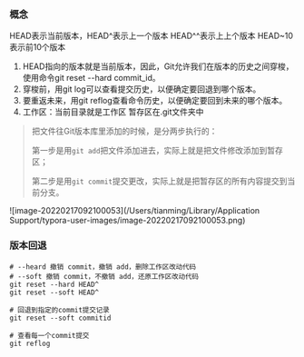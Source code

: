 ### 概念
HEAD表示当前版本，HEAD^表示上一个版本 HEAD^^表示上上个版本 HEAD~10表示前10个版本

1. HEAD指向的版本就是当前版本，因此，Git允许我们在版本的历史之间穿梭，使用命令git reset --hard commit_id。
2. 穿梭前，用git log可以查看提交历史，以便确定要回退到哪个版本。
3. 要重返未来，用git reflog查看命令历史，以便确定要回到未来的哪个版本。
3. 工作区：当前目录就是工作区  暂存区在.git文件夹中

> 把文件往Git版本库里添加的时候，是分两步执行的：
>
> 第一步是用`git add`把文件添加进去，实际上就是把文件修改添加到暂存区；
>
> 第二步是用`git commit`提交更改，实际上就是把暂存区的所有内容提交到当前分支。

![image-20220217092100053](/Users/tianming/Library/Application Support/typora-user-images/image-20220217092100053.png)

### 版本回退
```shell
# --heard 撤销 commit，撤销 add，删除工作区改动代码
# --soft 撤销 commit，不撤销 add，还原工作区改动代码
git reset --hard HEAD^
git reset --soft HEAD^

# 回退到指定的commit提交记录
git reset --soft commitid

# 查看每一个commit提交
git reflog
```

